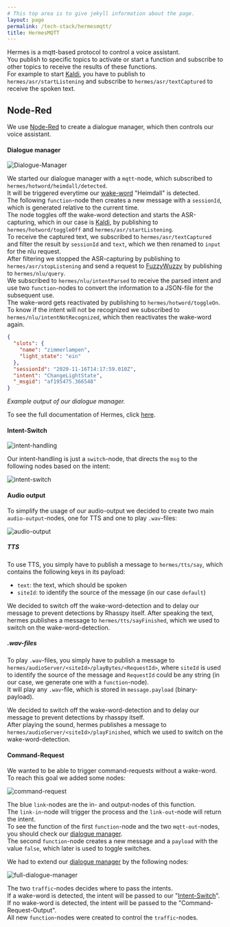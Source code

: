 ```yaml
---
# This top area is to give jekyll information about the page.
layout: page
permalink: /tech-stack/hermesmqtt/
title: HermesMQTT
---
```


Hermes is a mqtt-based protocol to control a voice assistant.  
You publish to specific topics to activate or start a function and subscribe to other topics to receive the results of these functions.  
For example to start [Kaldi](./kaldi.md), you have to publish to `hermes/asr/startListening` and subscribe to `hermes/asr/textCaptured` to receive the spoken text.  

## Node-Red

We use [Node-Red](./../information/node-red.md) to create a dialogue manager, which then controls our voice assistant.  

#### Dialogue manager

![Dialogue-Manager](./../../assets/Node-Red/Hermes/dialogue-manager-without-cr.png)  
  
We started our dialogue manager with a `mqtt`-node, which subscribed to `hermes/hotword/heimdall/detected`.  
It will be triggered everytime our [wake-word](./mycroft.md#how-to-find-a-wake-word) "Heimdall" is detected.  
The following `function`-node then creates a new message with a `sessionId`, which is generated relative to the current time.  
The node toggles off the wake-word detection and starts the ASR-capturing, which in our case is [Kaldi](./kaldi.md), by publishing to `hermes/hotword/toggleOff` and `hermes/asr/startListening`.  
To receive the captured text, we subscribed to `hermes/asr/textCaptured` and filter the result by `sessionId` and `text`, which we then renamed to `input` for the nlu request.  
After filtering we stopped the ASR-capturing by publishing to `hermes/asr/stopListening` and send a request to [FuzzyWuzzy](./fuzzywuzzy.md) by publishing to `hermes/nlu/query`.  
We subscribed to `hermes/nlu/intentParsed` to receive the parsed intent and use two `function`-nodes to convert the information to a JSON-file for the subsequent use.  
The wake-word gets reactivated by publishing to `hermes/hotword/toggleOn`.  
To know if the intent will not be recognized we subscribed to `hermes/nlu/intentNotRecognized`, which then reactivates the wake-word again.

````json
{
  "slots": {
    "name": "zimmerlampen",
    "light_state": "ein"
  },
  "sessionId": "2020-11-16T14:17:59.010Z",
  "intent": "ChangeLightState",
  "_msgid": "af195475.366548"
}
````
*Example output of our dialogue manager.*

To see the full documentation of Hermes, click [here](https://docs.snips.ai/reference/hermes).

#### Intent-Switch

![intent-handling](./../../assets/Node-Red/intent-handling.png)  

Our intent-handling is just a `switch`-node, that directs the `msg` to the following nodes based on the intent:  
    
![intent-switch](./../../assets/Node-Red/intent-switch.png)   

#### Audio output
  
To simplify the usage of our audio-output we decided to create two main `audio-output`-nodes, one for TTS and one to play `.wav`-files:   
  
![audio-output](./../../assets/Node-Red/Hermes/audio-output.png)

##### TTS 

To use TTS, you simply have to publish a message to `hermes/tts/say`, which contains the following keys in its payload:  
- `text`: the text, which should be spoken
- `siteId`: to identify the source of the message (in our case `default`)

We decided to switch off the wake-word-detection and to delay our message to prevent detections by Rhasspy itself.
After speaking the text, hermes publishes a message to `hermes/tts/sayFinished`, which we used to switch on the wake-word-detection.

##### .wav-files

To play `.wav`-files, you simply have to publish a message to `hermes/audioServer/<siteId>/playBytes/<RequestId>`, where `siteId` is used to identify the source of the message and `RequestId` could be any string (in our case, we generate one with a `function`-node).  
It will play any `.wav`-file, which is stored in `message.payload` (binary-payload).  

We decided to switch off the wake-word-detection and to delay our message to prevent detections by rhasspy itself.  
After playing the sound, hermes publishes a message to `hermes/audioServer/<siteId>/playFinished`, which we used to switch on the wake-word-detection.  

#### Command-Request

We wanted to be able to trigger command-requests without a wake-word.  
To reach this goal we added some nodes:  
  
![command-request](./../../assets/Node-Red/Hermes/command-request.png)

The blue `link`-nodes are the in- and output-nodes of this function.  
The `link-in`-node will trigger the process and the `link-out`-node will return the intent.  
To see the function of the first `function`-node and the two `mqtt-out`-nodes, you should check our [dialogue manager](#dialogue-manager).  
The second `function`-node creates a new message and a `payload` with the value `false`, which later is used to toggle switches.  
  
We had to extend our [dialogue manager](#dialogue-manager) by the following nodes:  
  
![full-dialogue-manager](./../../assets/Node-Red/Hermes/dialogue-manager.png)  
  
The two `traffic`-nodes decides where to pass the intents.  
If a wake-word is detected, the intent will be passed to our "[Intent-Switch](#intent-switch)".   
If no wake-word is detected, the intent will be passed to the "Command-Request-Output".  
All new `function`-nodes were created to control the `traffic`-nodes.  
